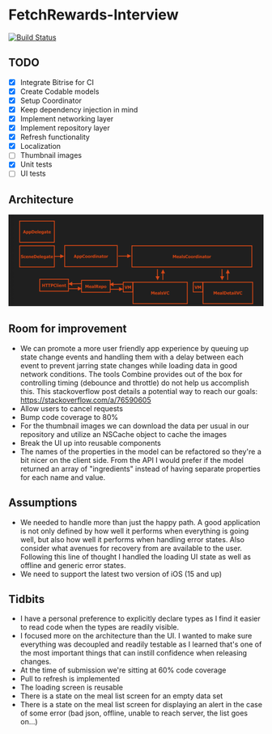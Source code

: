 # FetchRewards-Interview

[![Build Status](https://app.bitrise.io/app/0548c39f-ab19-4912-a213-9baa647312b7/status.svg?token=xmeiF9x02Ak3ZpcaA5FO5Q&branch=master)](https://app.bitrise.io/app/0548c39f-ab19-4912-a213-9baa647312b7)

## TODO

- [x] Integrate Bitrise for CI
- [x] Create Codable models
- [x] Setup Coordinator
- [x] Keep dependency injection in mind
- [x] Implement networking layer
- [x] Implement repository layer
- [x] Refresh functionality
- [x] Localization
- [ ] Thumbnail images
- [x] Unit tests
- [ ] UI tests

## Architecture
![app_architecture](/app_architecture.png)

## Room for improvement

* We can promote a more user friendly app experience by queuing up state change events and handling them with a delay between each event to prevent jarring state changes while loading data in good network conditions. The tools Combine provides out of the box for controlling timing (debounce and throttle) do not help us accomplish this. This stackoverflow post details a potential way to reach our goals: https://stackoverflow.com/a/76590605
* Allow users to cancel requests
* Bump code coverage to 80%
* For the thumbnail images we can download the data per usual in our repository and utilize an NSCache object to cache the images
* Break the UI up into reusable components
* The names of the properties in the model can be refactored so they're a bit nicer on the client side. From the API I would prefer if the model returned an array of "ingredients" instead of having separate properties for each name and value.

## Assumptions
* We needed to handle more than just the happy path. A good application is not only defined by how well it performs when everything is going well, but also how well it performs when handling error states. Also consider what avenues for recovery from are available to the user. Following this line of thought I handled the loading UI state as well as offline and generic error states. 
* We need to support the latest two version of iOS (15 and up)


## Tidbits

* I have a personal preference to explicitly declare types as I find it easier to read code when the types are readily visible.
* I focused more on the architecture than the UI. I wanted to make sure everything was decoupled and readily testable as I learned that's one of the most important things that can instill confidence when releasing changes.
* At the time of submission we're sitting at 60% code coverage
* Pull to refresh is implemented
* The loading screen is reusable
* There is a state on the meal list screen for an empty data set
* There is a state on the meal list screen for displaying an alert in the case of some error (bad json, offline, unable to reach server, the list goes on...)

